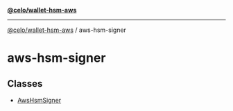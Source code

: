 [**@celo/wallet-hsm-aws**](../README.md)

***

[@celo/wallet-hsm-aws](../README.md) / aws-hsm-signer

# aws-hsm-signer

## Classes

- [AwsHsmSigner](classes/AwsHsmSigner.md)
